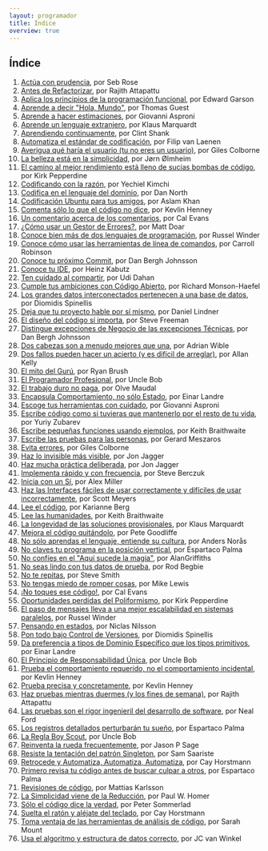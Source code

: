 ```yaml
---
layout: programador
title: Índice
overview: true
---
```


## Índice

1. [Actúa con prudencia](actua-con-prudencia.html), por Seb Rose
2. [Antes de Refactorizar](antes-de-refactorizar.html), por Rajith Attapattu
3. [Aplica los principios de la programación funcional](aplica-programacion-funcional.html), por Edward Garson
4. [Aprende a decir "Hola, Mundo"](aprende-decir-hola-mundo.html), por Thomas Guest
5. [Aprende a hacer estimaciones](aprende-estimaciones.html), por Giovanni Asproni
6. [Aprende un lenguaje extranjero](aprende-lenguaje-extranjero.html), por Klaus Marquardt
7. [Aprendiendo continuamente](aprendiendo-continuamente.html), por Clint Shank
8. [Automatiza el estándar de codificación](automatiza-estandar-codificacion.html), por Filip van Laenen
9. [Averigua qué haría el usuario (tu no eres un usuario)](averigua-que-haria-usuario.html), por Giles Colborne
10. [La belleza está en la simplicidad](belleza-simplicidad.html), por Jørn Ølmheim
11. [El camino al mejor rendimiento está lleno de sucias bombas de código](camino-al-rendimiento-bombas-codigo.html), por Kirk Pepperdine
12. [Codificando con la razón](codifica-con-la-razon.html), por Yechiel Kimchi
13. [Codifica en el lenguaje del dominio](codifica-en-lenguaje-del-dominio.html), por Dan North
14. [Codificación Ubuntu para tus amigos](codificacion-ubuntu.html), por Aslam Khan
15. [Comenta sólo lo que el código no dice](comenta-codigo-no-dice.html), por Kevlin Henney
16. [Un comentario acerca de los comentarios](comentario-acerca-de-comentarios.html), por Cal Evans
17. [¿Cómo usar un Gestor de Errores?](como-usar-bug-tracker.html), por Matt Doar
18. [Conoce bien más de dos lenguajes de programación](conoce-bien-dos-lenguajes.html), por Russel Winder
19. [Conoce cómo usar las herramientas de línea de comandos](conoce-como-usar-linea-comando.html), por Carroll Robinson
20. [Conoce tu próximo Commit](conoce-proximo-commit.html), por Dan Bergh Johnsson
21. [Conoce tu IDE](conoce-tu-ide.html), por Heinz Kabutz
22. [Ten cuidado al compartir](cuidado-al-compartir.html), por Udi Dahan
23. [Cumple tus ambiciones con Código Abierto](cumple-ambiciones-con-codigo-abierto.html), por Richard Monson-Haefel
24. [Los grandes datos interconectados pertenecen a una base de datos](datos-interconectados-pertenecen-base-de-datos.html), por Diomidis Spinellis
25. [Deja que tu proyecto hable por sí mismo](deja-proyecto-hable-por-si-mismo.html), por Daniel Lindner
26. [El diseño del código sí importa](diseno-en-codigo-importa.html), por Steve Freeman
27. [Distingue excepciones de Negocio de las excepciones Técnicas](distingue-excepciones-negocio-tecnicas.html), por Dan Bergh Johnsson
28. [Dos cabezas son a menudo mejores que una](dos-cabezas-mejor-una.html), por Adrian Wible
29. [Dos fallos pueden hacer un acierto (y es difícil de arreglar)](dos-fallos-pueden-hacer-acierto.html), por Allan Kelly
30. [El mito del Gurú](el-mito-del-guru.html), por Ryan Brush
31. [El Programador Profesional](el-programador-profesional.html), por Uncle Bob
32. [El trabajo duro no paga](el-trabajo-duro-no-paga.html), por Olve Maudal
33. [Encapsula Comportamiento, no sólo Estado](encapsula-comportamiento.html), por Einar Landre
34. [Escoge tus herramientas con cuidado](escoge-herramientas-con-cuidado.html), por Giovanni Asproni
35. [Escribe código como si tuvieras que mantenerlo por el resto de tu vida](escribe-codigo-mantenerlo-por-vida.html), por Yuriy Zubarev
36. [Escribe pequeñas funciones usando ejemplos](escribe-funciones-con-ejemplos.html), por Keith Braithwaite
37. [Escribe las pruebas para las personas](escribe-pruebas-para-personas.html), por Gerard Meszaros
38. [Evita errores](evita-errores.html), por Giles Colborne
39. [Haz lo invisible más visible](haz-lo-invisible-mas-visible.html), por Jon Jagger
40. [Haz mucha práctica deliberada](haz-mucha-practica-deliberada.html), por Jon Jagger
41. [Implementa rápido y con frecuencia](implementa-rapido-y-con-frecuencia.html), por Steve Berczuk
42. [Inicia con un Sí](inicia-con-un-si.html), por Alex Miller
43. [Haz las Interfaces fáciles de usar correctamente y difíciles de usar incorrectamente](interfaces-faciles-usar.html), por Scott Meyers
44. [Lee el código](lee-el-codigo.html), por Karianne Berg
45. [Lee las humanidades](lee-humanidades.html), por Keith Braithwaite
46. [La longevidad de las soluciones provisionales](longevidad-soluciones-provisionales.html), por Klaus Marquardt
47. [Mejora el código quitándolo](mejora-codigo-quitandolo.html), por Pete Goodliffe
48. [No sólo aprendas el lenguaje, entiende su cultura](no-aprendas-lenguaje-entiende-su-cultura.html), por Anders Norås
49. [No claves tu programa en la posición vertical](no-claves-programa.html), por Espartaco Palma
50. [No confíes en el "Aquí sucede la magia"](no-confies-magia.html), por AlanGriffiths
51. [No seas lindo con tus datos de prueba](no-seas-lindo-pruebas.html), por Rod Begbie
52. [No te repitas](no-te-repitas.html), por Steve Smith
53. [No tengas miedo de romper cosas](no-tengas-miedo-de-romper-cosas.html), por Mike Lewis
54. [¡No toques ese código!](no-toques-ese-codigo.html), por Cal Evans
55. [Oportunidades perdidas del Poliformismo](oportunidades-perdidas-polimorfismo.html), por Kirk Pepperdine
56. [El paso de mensajes lleva a una mejor escalabilidad en sistemas paralelos](paso-mensajes-mejor-escalabilidad.html), por Russel Winder
57. [Pensando en estados](pensando-en-estados.html), por Niclas Nilsson
58. [Pon todo bajo Control de Versiones](pon-todo-bajo-control-de-versiones.html), por Diomidis Spinellis
59. [Da preferencia a tipos de Dominio Específico que los tipos primitivos](preferencia-tipos-dominio-especifico.html), por Einar Landre
60. [El Principio de Responsabilidad Única](principio-responsabilidad-unica.html), por Uncle Bob
61. [Prueba el comportamiento requerido, no el comportamiento incidental](prueba-comportamiento-requerido-no-incidental.html), por Kevlin Henney
62. [Prueba precisa y concretamente](prueba-precisa-concretamente.html), por Kevlin Henney
63. [Haz pruebas mientras duermes (y los fines de semana)](pruebas-fin-de-semana.html), por Rajith Attapattu
64. [Las pruebas son el rigor ingenieril del desarrollo de software](pruebas-son-rigor-ingenieril.html), por Neal Ford
65. [Los registros detallados perturbarán tu sueño](registros-detallados-quitaran-sueno.html), por Espartaco Palma
66. [La Regla Boy Scout](regla-boy-scout.html), por Uncle Bob
67. [Reinventa la rueda frecuentemente](reinventa-rueda-frecuentemente.html), por Jason P Sage
68. [Resiste la tentación del patrón Singleton](resiste-tentacion-singleton.html), por Sam Saariste
69. [Retrocede y Automatiza, Automatiza, Automatiza](retrocede-automatiza.html), por Cay Horstmann
70. [Primero revisa tu código antes de buscar culpar a otros](revisa-tu-codigo.html), por Espartaco Palma
71. [Revisiones de código](revisiones-codigo.html), por Mattias Karlsson
72. [La Simplicidad viene de la Reducción](simplicidad-reduccion.html), por Paul W. Homer
73. [Sólo el código dice la verdad](solo-codigo-dice-verdad.html), por Peter Sommerlad
74. [Suelta el ratón y aléjate del teclado](suelta-raton-alejate-teclado.html), por Cay Horstmann
75. [Toma ventaja de las herramientas de análisis de código](toma-ventaja-analisis-codigo.html), por Sarah Mount
76. [Usa el algoritmo y estructura de datos correcto](usa-algoritmo-estructura-de-datos-correcto.html), por JC van Winkel
